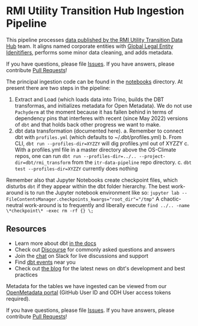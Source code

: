 # RMI Utility Transition Hub Ingestion Pipeline

This pipeline processes [data published by the RMI Utility Transition Data Hub](https://utilitytransitionhub.rmi.org/data-download/) team. It aligns named corporate entities with [Global Legal Entity Idenitifiers](https://www.gleif.org/en), performs some minor data cleaning, and adds metadata.

If you have questions, please file [Issues](https://github.com/os-climate/rmi-utility-transition-hub-ingestion-pipeline/issues). If you have answers, please contribute [Pull Requests](https://github.com/os-climate/rmi-utility-transition-hub-ingestion-pipeline/pulls)!

The principal ingestion code can be found in the [notebooks](notebooks) directory. At present there are two steps in the pipeline:

1. Extract and Load (which loads data into Trino, builds the DBT transformas, and initializes metadata for Open Metadata). We do not use `Pachyderm` at the moment because it has fallen behind in terms of dependency pins that interferes with recent (since May 2022) versions of `dbt` and that holds back other progress we want to make.
2. dbt data transformation (documented here).
   a. Remember to connect dbt with `profiles.yml` (which defaults to ~/.dbt/profiles.yml)
   b. From CLI, `dbt run --profiles-dir=XYZZY` will dig profiles.yml out of XYZZY
   c. With a profiles.yml file in a master directory above the OS-Climate repos, one can run `dbt run --profiles-dir=../.. --project-dir=dbt/rmi_transform` from the `itr-data-pipeline` repo directory.
   c. `dbt test --profiles-dir=XYZZY` currently does nothing

Remember also that Jupyter Notebooks create checkpoint files, which disturbs `dbt` if they appear within the dbt folder hierarchy.
The best work-around is to run the Jupyter notebook environment like so: `jupyter lab --FileContentsManager.checkpoints_kwargs="root_dir"="/tmp"`
A chaotic-neutral work-around is to frequently and liberally execute `find ../.. -name \*checkpoint\* -exec rm -rf {} \;`

## Resources

- Learn more about dbt [in the docs](https://docs.getdbt.com/docs/introduction)
- Check out [Discourse](https://discourse.getdbt.com/) for commonly asked questions and answers
- Join the [chat](https://community.getdbt.com/) on Slack for live discussions and support
- Find [dbt events](https://events.getdbt.com) near you
- Check out [the blog](https://blog.getdbt.com/) for the latest news on dbt's development and best practices

Metadata for the tables we have ingested can be viewed from our [OpenMetadata portal](https://openmetadata-openmetadata.apps.odh-cl2.apps.os-climate.org/explore/tables/?searchFilter=databaseschema%3Drmi) (GitHub User ID and ODH User access tokens required).

If you have questions, please file [Issues](https://github.com/os-climate/itr-data-pipeline/issues). If you have answers, please contribute [Pull Requests](https://github.com/os-climate/itr-data-pipeline/pulls)!
